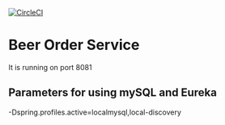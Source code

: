 [![CircleCI](https://circleci.com/gh/sayantjm/sfguru-beer-order-service.svg?style=svg)](https://circleci.com/gh/sayantjm/sfguru-beer-order-service)

# Beer Order Service
It is running on port 8081

## Parameters for using mySQL and Eureka
-Dspring.profiles.active=localmysql,local-discovery
